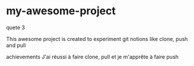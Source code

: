 # my-awesome-project
quete 3

This awesome project is created to experiment git notions like clone, push and pull

achievements
J'ai réussi à faire clone, pull et je m'apprête à faire push
